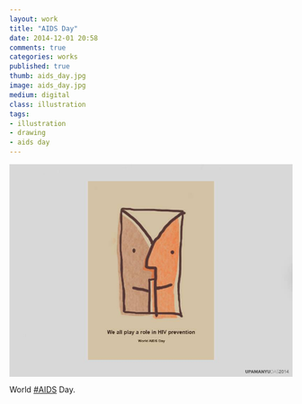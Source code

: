 ```yaml
---
layout: work
title: "AIDS Day"
date: 2014-12-01 20:58
comments: true
categories: works
published: true
thumb: aids_day.jpg
image: aids_day.jpg
medium: digital
class: illustration
tags:
- illustration
- drawing
- aids day
---
```

<img src="/images/works/aids_day.jpg" align="middle"/>

World [#AIDS](https://www.facebook.com/hashtag/aids) Day.